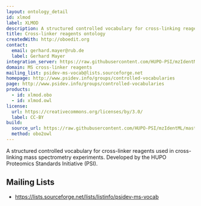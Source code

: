 ```yaml
---
layout: ontology_detail
id: xlmod
label: XLMOD
description: A structured controlled vocabulary for cross-linking reagents used with proteomics mass spectrometry.
title: Cross-linker reagents ontology
createdWith: http://oboedit.org
contact:
  email: gerhard.mayer@rub.de
  label: Gerhard Mayer
integration_server: https://raw.githubusercontent.com/HUPO-PSI/mzIdentML/tree/master/cv
domain: MS cross-linker reagents
mailing_list: psidev-ms-vocab@lists.sourceforge.net
homepage: http://www.psidev.info/groups/controlled-vocabularies
page: http://www.psidev.info/groups/controlled-vocabularies
products:
  - id: xlmod.obo
  - id: xlmod.owl
license:
  url: https://creativecommons.org/licenses/by/3.0/
  label: CC-BY
build:
  source_url: https://raw.githubusercontent.com/HUPO-PSI/mzIdentML/master/cv/XLMOD.obo
  method: obo2owl
---
```


A structured controlled vocabulary for cross-linker reagents used in cross-linking mass spectrometry experiments. Developed by the HUPO Proteomics Standards Initiative (PSI).

## Mailing Lists

 * https://lists.sourceforge.net/lists/listinfo/psidev-ms-vocab

